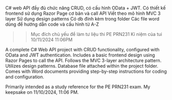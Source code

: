 C# web API đầy đủ chức năng CRUD, có cấu hình OData + JWT.
Có thiết kế frontend sử dụng Razor Page cơ bản và call API
Viết theo mô hình MVC 3 layer
Sử dụng design patterns
Có db đính kèm trong folder
Các file word dùng để hướng dẫn code và cấu hình từ A-Z
>> Mục đích chủ yếu để làm tư liệu thi PE PRN231
>> Kỉ niệm của tui 10/11/2024 11:06PM

A complete C# Web API project with CRUD functionality, configured with OData and JWT authentication.
Includes a basic frontend design using Razor Pages to call the API.
Follows the MVC 3-layer architecture pattern.
Utilizes design patterns.
Database file attached within the project folder.
Comes with Word documents providing step-by-step instructions for coding and configuration.

Primarily intended as a study reference for the PE PRN231 exam.
My keepsake on 11/10/2024, 11:06 PM.
